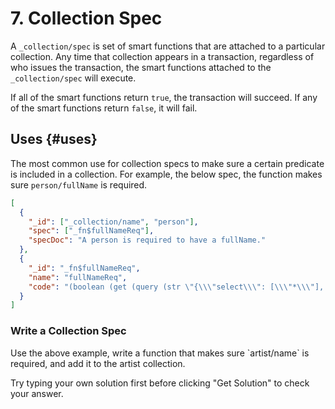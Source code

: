 # 7. Collection Spec

A `_collection/spec` is set of smart functions that are attached to a particular collection. Any time that collection appears in a transaction, regardless of who issues the transaction, the smart functions attached to the `_collection/spec` will execute.

If all of the smart functions return `true`, the transaction will succeed. If any of the smart functions return `false`, it will fail.

## Uses {#uses}

The most common use for collection specs to make sure a certain predicate is included in a collection. For example, the below spec, the function makes sure `person/fullName` is required.

```json
[
  {
    "_id": ["_collection/name", "person"],
    "spec": ["_fn$fullNameReq"],
    "specDoc": "A person is required to have a fullName."
  },
  {
    "_id": "_fn$fullNameReq",
    "name": "fullNameReq",
    "code": "(boolean (get (query (str \"{\\\"select\\\": [\\\"*\\\"], \\\"from\\\":\" (?sid) \"}\")) \"person/fullName\"))"
  }
]
```

<div class="challenge">
<h3>Write a Collection Spec</h3>
<p>Use the above example, write a function that makes sure `artist/name` is required, and add it to the artist collection. </p>
<p>Try typing your own solution first before clicking "Get Solution" to check your answer. </p>
</div>
